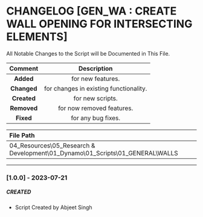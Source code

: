# CHANGELOG [GEN_WA : CREATE WALL OPENING FOR INTERSECTING ELEMENTS]
All Notable Changes to the Script will be Documented in This File.

| Comment | Description |
| :--: | :--: |
| **Added**  | for new features. |
|**Changed** |for changes in existing functionality. |
|**Created** | for new scripts. |
|**Removed** |for now removed features. |
|**Fixed** |for any bug fixes. |

| File Path | 
| :-- |
| 04_Resources\05_Research & Development\01_Dynamo\01_Scripts\01_GENERAL\WALLS |
------------------------------------------------------------------

### [1.0.0] - 2023-07-21
##### CREATED
- Script Created by Abjeet Singh

